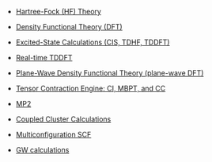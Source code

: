   - [Hartree-Fock (HF)
    Theory](Hartree-Fock-Theory-for-Molecules)

<!-- end list -->

  - [Density Functional Theory
    (DFT)](Density-Functional-Theory-for-Molecules)

<!-- end list -->

  - [Excited-State Calculations (CIS, TDHF,
    TDDFT)](Excited-State-Calculations)

<!-- end list -->

  - [Real-time TDDFT](RT-TDDFT)

<!-- end list -->

  - [Plane-Wave Density Functional Theory (plane-wave
    DFT)](Plane-Wave-Density-Functional-Theory)

<!-- end list -->

  - [Tensor Contraction Engine: CI, MBPT, and CC](TCE)

<!-- end list -->

  - [MP2](MP2)

<!-- end list -->

  - [Coupled Cluster Calculations](CCSD)

<!-- end list -->

  - [Multiconfiguration SCF](Multiconfiguration_SCF)

<!-- end list -->

  - [GW calculations](GW)

<!-- end list -->

